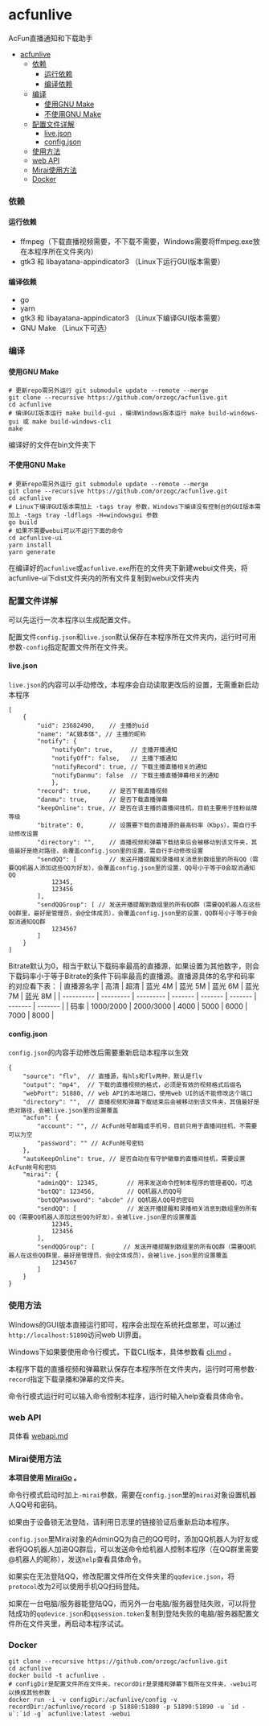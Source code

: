 # acfunlive
AcFun直播通知和下载助手

- [acfunlive](#acfunlive)
    - [依赖](#依赖)
      - [运行依赖](#运行依赖)
      - [编译依赖](#编译依赖)
    - [编译](#编译)
      - [使用GNU Make](#使用gnu-make)
      - [不使用GNU Make](#不使用gnu-make)
    - [配置文件详解](#配置文件详解)
      - [live.json](#livejson)
      - [config.json](#configjson)
    - [使用方法](#使用方法)
    - [web API](#web-api)
    - [Mirai使用方法](#mirai使用方法)
    - [Docker](#docker)

### 依赖
#### 运行依赖
* ffmpeg（下载直播视频需要，不下载不需要，Windows需要将ffmpeg.exe放在本程序所在文件夹内）
* gtk3 和 libayatana-appindicator3 （Linux下运行GUI版本需要）

#### 编译依赖
* go
* yarn
* gtk3 和 libayatana-appindicator3 （Linux下编译GUI版本需要）
* GNU Make （Linux下可选）

### 编译
#### 使用GNU Make
```
# 更新repo需另外运行 git submodule update --remote --merge
git clone --recursive https://github.com/orzogc/acfunlive.git
cd acfunlive
# 编译GUI版本运行 make build-gui ，编译Windows版本运行 make build-windows-gui 或 make build-windows-cli
make
```
编译好的文件在bin文件夹下

#### 不使用GNU Make
```
# 更新repo需另外运行 git submodule update --remote --merge
git clone --recursive https://github.com/orzogc/acfunlive.git
cd acfunlive
# Linux下编译GUI版本需加上 -tags tray 参数，Windows下编译没有控制台的GUI版本需加上 -tags tray -ldflags -H=windowsgui 参数
go build
# 如果不需要webui可以不运行下面的命令
cd acfunlive-ui
yarn install
yarn generate
```
在编译好的`acfunlive`或`acfunlive.exe`所在的文件夹下新建webui文件夹，将acfunlive-ui下dist文件夹内的所有文件复制到webui文件夹内

### 配置文件详解
可以先运行一次本程序以生成配置文件。

配置文件`config.json`和`live.json`默认保存在本程序所在文件夹内，运行时可用参数`-config`指定配置文件所在文件夹。

#### live.json
`live.json`的内容可以手动修改，本程序会自动读取更改后的设置，无需重新启动本程序
```
[
    {
        "uid": 23682490,    // 主播的uid
        "name": "AC娘本体", // 主播的昵称
        "notify": {
            "notifyOn": true,     // 主播开播通知
            "notifyOff": false,   // 主播下播通知
            "notifyRecord": true, // 下载主播直播相关的通知
            "notifyDanmu": false  // 下载主播直播弹幕相关的通知
            },
        "record": true,     // 是否下载直播视频
        "danmu": true,      // 是否下载直播弹幕
        "keepOnline": true, // 是否在该主播的直播间挂机，目前主要用于挂粉丝牌等级
        "bitrate": 0,       // 设置要下载的直播源的最高码率（Kbps），需自行手动修改设置
        "directory": "",    // 直播视频和弹幕下载结束后会被移动到该文件夹，其值最好是绝对路径，会覆盖config.json里的设置，需自行手动修改设置
        "sendQQ": [         // 发送开播提醒和录播相关消息到数组里的所有QQ（需要QQ机器人添加这些QQ为好友），会覆盖config.json里的设置，QQ号小于等于0会取消通知QQ
            12345,
            123456
        ],
        "sendQQGroup": [ // 发送开播提醒到数组里的所有QQ群（需要QQ机器人在这些QQ群里，最好是管理员，会@全体成员），会覆盖config.json里的设置，QQ群号小于等于0会取消通知QQ群
            1234567
        ]
    }
]
```
Bitrate默认为0，相当于默认下载码率最高的直播源，如果设置为其他数字，则会下载码率小于等于Bitrate的条件下码率最高的直播源。直播源具体的名字和码率的对应看下表：
| 直播源名字 | 高清      | 超清      | 蓝光 4M | 蓝光 5M | 蓝光 6M | 蓝光 7M | 蓝光 8M |
| ---------- | --------- | --------- | ------- | ------- | ------- | ------- | ------- |
| 码率       | 1000/2000 | 2000/3000 | 4000    | 5000    | 6000    | 7000    | 8000    |

#### config.json
`config.json`的内容手动修改后需要重新启动本程序以生效
```
{
    "source": "flv",  // 直播源，有hls和flv两种，默认是flv
    "output": "mp4",  // 下载的直播视频的格式，必须是有效的视频格式后缀名
    "webPort": 51880, // web API的本地端口，使用web UI的话不能修改这个端口
    "directory": "",  // 直播视频和弹幕下载结束后会被移动到该文件夹，其值最好是绝对路径，会被live.json里的设置覆盖
    "acfun": {
        "account": "", // AcFun帐号邮箱或手机号，目前只用于直播间挂机，不需要可以为空
        "password": "" // AcFun帐号密码
    },
    "autoKeepOnline": true, // 是否自动在有守护徽章的直播间挂机，需要设置AcFun帐号和密码
    "mirai": {
        "adminQQ": 12345,        // 用来发送命令控制本程序的管理者QQ，可选
        "botQQ": 123456,         // QQ机器人的QQ号
        "botQQPassword": "abcde" // QQ机器人QQ号的密码
        "sendQQ": [              // 发送开播提醒和录播相关消息到数组里的所有QQ（需要QQ机器人添加这些QQ为好友），会被live.json里的设置覆盖
            12345,
            123456
        ],
        "sendQQGroup": [        // 发送开播提醒到数组里的所有QQ群（需要QQ机器人在这些QQ群里，最好是管理员，会@全体成员），会被live.json里的设置覆盖
            1234567
        ]
    }
}
```

### 使用方法
Windows的GUI版本直接运行即可，程序会出现在系统托盘那里，可以通过`http://localhost:51890`访问web UI界面。

Windows下如果要使用命令行模式，下载CLI版本，具体参数看 [cli.md](https://github.com/orzogc/acfunlive/blob/master/doc/cli.md) 。

本程序下载的直播视频和弹幕默认保存在本程序所在文件夹内，运行时可用参数`-record`指定下载录播和弹幕的文件夹。

命令行模式运行时可以输入命令控制本程序，运行时输入help查看具体命令。

### web API
具体看 [webapi.md](https://github.com/orzogc/acfunlive/blob/master/doc/webapi.md)

### Mirai使用方法
**本项目使用 [MiraiGo](https://github.com/Mrs4s/MiraiGo) 。**

命令行模式启动时加上`-mirai`参数，需要在`config.json`里的`mirai`对象设置机器人QQ号和密码。

如果由于设备锁无法登陆，请利用日志里的链接验证后重新启动本程序。

`config.json`里Mirai对象的AdminQQ为自己的QQ号时，添加QQ机器人为好友或者将QQ机器人加进QQ群后，可以发送命令给机器人控制本程序（在QQ群里需要@机器人的昵称），发送`help`查看具体命令。

如果实在无法登陆QQ，修改配置文件所在文件夹里的`qqdevice.json`，将`protocol`改为2可以使用手机QQ扫码登陆。

如果在一台电脑/服务器能登陆QQ，而另外一台电脑/服务器登陆失败，可以将登陆成功的`qqdevice.json`和`qqsession.token`复制到登陆失败的电脑/服务器配置文件所在文件夹里，再启动本程序试试。

### Docker
```
git clone --recursive https://github.com/orzogc/acfunlive.git
cd acfunlive
docker build -t acfunlive .
# configDir是配置文件所在文件夹，recordDir是录播和弹幕下载所在文件夹，-webui可以换成其他参数
docker run -i -v configDir:/acfunlive/config -v recordDir:/acfunlive/record -p 51880:51880 -p 51890:51890 -u `id -u`:`id -g` acfunlive:latest -webui
```
